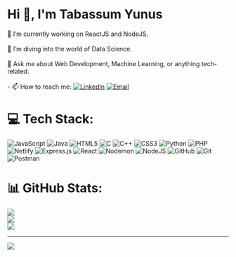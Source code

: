 # Hi 👋, I'm Tabassum Yunus
🔭 I’m currently working on ReactJS and NodeJS.<br><br>🌱 I’m diving into the world of Data Science.<br><br>💬 Ask me about Web Development, Machine Learning, or anything tech-related.<br><br>- 📫 How to reach me: 
  [![LinkedIn](https://img.shields.io/badge/LinkedIn-0077B5?style=flat&logo=linkedin&logoColor=white)](https://github.com/Tabassum-Yunus)
  [![Email](https://img.shields.io/badge/Email-D14836?style=flat&logo=gmail&logoColor=white)](tabassumyunus09@gmail.com)


# 💻 Tech Stack:
![JavaScript](https://img.shields.io/badge/javascript-%23323330.svg?style=for-the-badge&logo=javascript&logoColor=%23F7DF1E) ![Java](https://img.shields.io/badge/java-%23ED8B00.svg?style=for-the-badge&logo=openjdk&logoColor=white) ![HTML5](https://img.shields.io/badge/html5-%23E34F26.svg?style=for-the-badge&logo=html5&logoColor=white) ![C](https://img.shields.io/badge/c-%2300599C.svg?style=for-the-badge&logo=c&logoColor=white) ![C++](https://img.shields.io/badge/c++-%2300599C.svg?style=for-the-badge&logo=c%2B%2B&logoColor=white) ![CSS3](https://img.shields.io/badge/css3-%231572B6.svg?style=for-the-badge&logo=css3&logoColor=white) ![Python](https://img.shields.io/badge/python-3670A0?style=for-the-badge&logo=python&logoColor=ffdd54) ![PHP](https://img.shields.io/badge/php-%23777BB4.svg?style=for-the-badge&logo=php&logoColor=white) ![Netlify](https://img.shields.io/badge/netlify-%23000000.svg?style=for-the-badge&logo=netlify&logoColor=#00C7B7) ![Express.js](https://img.shields.io/badge/express.js-%23404d59.svg?style=for-the-badge&logo=express&logoColor=%2361DAFB) ![React](https://img.shields.io/badge/react-%2320232a.svg?style=for-the-badge&logo=react&logoColor=%2361DAFB) ![Nodemon](https://img.shields.io/badge/NODEMON-%23323330.svg?style=for-the-badge&logo=nodemon&logoColor=%BBDEAD) ![NodeJS](https://img.shields.io/badge/node.js-6DA55F?style=for-the-badge&logo=node.js&logoColor=white) ![GitHub](https://img.shields.io/badge/github-%23121011.svg?style=for-the-badge&logo=github&logoColor=white) ![Git](https://img.shields.io/badge/git-%23F05033.svg?style=for-the-badge&logo=git&logoColor=white) ![Postman](https://img.shields.io/badge/Postman-FF6C37?style=for-the-badge&logo=postman&logoColor=white)
# 📊 GitHub Stats:
![](https://github-readme-stats.vercel.app/api?username=Tabassum-Yunus&theme=dark&hide_border=false&include_all_commits=false&count_private=false)<br/>
![](https://github-readme-streak-stats.herokuapp.com/?user=Tabassum-Yunus&theme=dark&hide_border=false)<br/>
![](https://github-readme-stats.vercel.app/api/top-langs/?username=Tabassum-Yunus&theme=dark&hide_border=false&include_all_commits=false&count_private=false&layout=compact)

---
[![](https://visitcount.itsvg.in/api?id=Tabassum-Yunus&icon=0&color=0)](https://visitcount.itsvg.in)

<!-- Proudly created with GPRM ( https://gprm.itsvg.in ) -->
